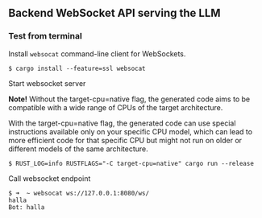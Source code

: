 ## Backend WebSocket API serving the LLM


### Test from terminal

Install `websocat` command-line client for WebSockets.

```
$ cargo install --feature=ssl websocat
```

Start websocket server

**Note!**
Without the target-cpu=native flag, the generated code aims to be compatible with a wide range of CPUs of the target architecture.

With the target-cpu=native flag, the generated code can use special instructions available only on your specific CPU model, which can lead to more efficient code for that specific CPU but might not run on older or different models of the same architecture.

```
$ RUST_LOG=info RUSTFLAGS="-C target-cpu=native" cargo run --release
```


Call websocket endpoint

```
$ ➜  ~ websocat ws://127.0.0.1:8080/ws/
halla
Bot: halla
```
